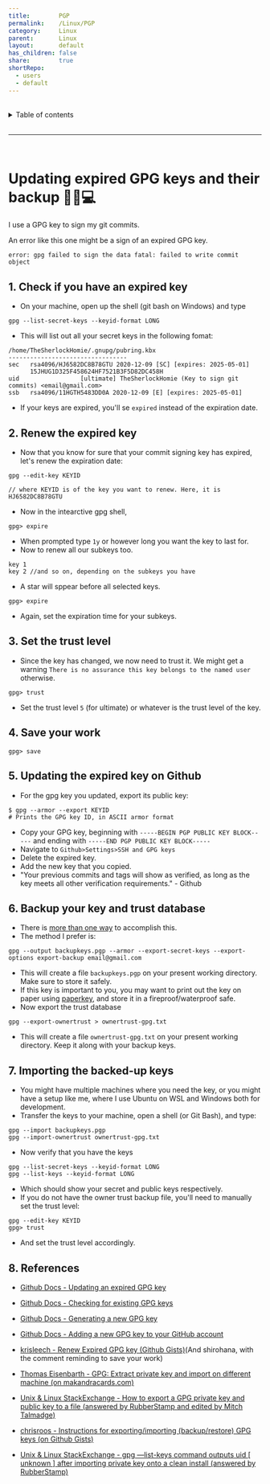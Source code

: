 ```yaml
---
title:        PGP
permalink:    /Linux/PGP
category:     Linux
parent:       Linux
layout:       default
has_children: false
share:        true
shortRepo:
  - users
  - default          
---
```


<br/>          

<details markdown="block">                
<summary>                
Table of contents                
</summary>                
{: .text-delta }                
1. TOC                
{:toc}                
</details>                

<br/>                

***                

<br/>

# Updating expired GPG keys and their backup 🔑🔐💻

I use a GPG key to sign my git commits.

An error like this one might be a sign of an expired GPG key.

```
error: gpg failed to sign the data fatal: failed to write commit object
```

## 1. Check if you have an expired key

- On your machine, open up the shell (git bash on Windows) and type

```
gpg --list-secret-keys --keyid-format LONG
```

- This will list out all your secret keys in the following fomat:

```
/home/TheSherlockHomie/.gnupg/pubring.kbx
---------------------------------
sec   rsa4096/HJ6582DC8B78GTU 2020-12-09 [SC] [expires: 2025-05-01]
      15JHUG1D325F458624HF7521B3F5D82DC458H
uid                 [ultimate] TheSherlockHomie (Key to sign git commits) <email@gmail.com>
ssb   rsa4096/11HGTH5483DD0A 2020-12-09 [E] [expires: 2025-05-01]
```

- If your keys are expired, you'll se `expired` instead of the expiration date.

## 2. Renew the expired key

- Now that you know for sure that your commit signing key has expired, let's renew the expiration date:

```
gpg --edit-key KEYID

// where KEYID is of the key you want to renew. Here, it is HJ6582DC8B78GTU
```

- Now in the intearctive gpg shell,

```
gpg> expire
```

- When prompted type `1y` or however long you want the key to last for.
- Now to renew all our subkeys too.

```
key 1
key 2 //and so on, depending on the subkeys you have
```

- A star will sppear before all selected keys.

```
gpg> expire
```

- Again, set the expiration time for your subkeys.

## 3. Set the trust level

- Since the key has changed, we now need to trust it. We might get a warning `There is no assurance this key belongs to the named user` otherwise.

```
gpg> trust
```

- Set the trust level `5` (for ultimate) or whatever is the trust level of the key.

## 4. Save your work

```
gpg> save
```

## 5. Updating the expired key on Github

- For the gpg key you updated, export its public key:

```
$ gpg --armor --export KEYID
# Prints the GPG key ID, in ASCII armor format
```

- Copy your GPG key, beginning with `-----BEGIN PGP PUBLIC KEY BLOCK-----` and ending with `-----END PGP PUBLIC KEY BLOCK-----`
- Navigate to `Github>Settings>SSH and GPG keys`
- Delete the expired key.
- Add the new key that you copied.
- "Your previous commits and tags will show as verified, as long as the key meets all other verification requirements." - Github

## 6. Backup your key and trust database

- There is [more than one way](https://gist.github.com/chrisroos/1205934) to accomplish this.
- The method I prefer is:

```
gpg --output backupkeys.pgp --armor --export-secret-keys --export-options export-backup email@gmail.com
```

- This will create a file `backupkeys.pgp` on your present working directory. Make sure to store it safely.
- If this key is important to you, you may want to print out the key on paper using [paperkey](https://www.jabberwocky.com/software/paperkey/), and store it in a fireproof/waterproof safe.
- Now export the trust database

```
gpg --export-ownertrust > ownertrust-gpg.txt
```

- This will create a file `ownertrust-gpg.txt` on your present working directory. Keep it along with your backup keys.

## 7. Importing the backed-up keys

- You might have multiple machines where you need the key, or you might have a setup like me, where I use Ubuntu on WSL and Windows both for development.
- Transfer the keys to your machine, open a shell (or Git Bash), and type:

```
gpg --import backupkeys.pgp
gpg --import-ownertrust ownertrust-gpg.txt
```

- Now verify that you have the keys

```
gpg --list-secret-keys --keyid-format LONG
gpg --list-keys --keyid-format LONG
```

- Which should show your secret and public keys respectively.
- If you do not have the owner trust backup file, you'll need to manually set the trust level:

```
gpg --edit-key KEYID
gpg> trust
```

- And set the trust level accordingly.

## 8. References

- [Github Docs - Updating an expired GPG key](https://docs.github.com/en/free-pro-team@latest/github/authenticating-to-github/updating-an-expired-gpg-key)
- [Github Docs - Checking for existing GPG keys](https://docs.github.com/en/free-pro-team@latest/github/authenticating-to-github/checking-for-existing-gpg-keys)
- [Github Docs - Generating a new GPG key](https://docs.github.com/en/free-pro-team@latest/github/authenticating-to-github/generating-a-new-gpg-key)
- [Github Docs - Adding a new GPG key to your GitHub account](https://docs.github.com/en/free-pro-team@latest/github/authenticating-to-github/adding-a-new-gpg-key-to-your-github-account)

- [krisleech - Renew Expired GPG key (Github Gists)](https://gist.github.com/krisleech/760213ed287ea9da85521c7c9aac1df0s)(And shirohana, with the comment reminding to save your work)
- [Thomas Eisenbarth - GPG: Extract private key and import on different machine (on makandracards.com)](https://makandracards.com/makandra-orga/37763-gpg-extract-private-key-and-import-on-different-machine)
- [Unix & Linux StackExchange - How to export a GPG private key and public key to a file (answered by RubberStamp and edited by Mitch Talmadge)](https://unix.stackexchange.com/questions/481939/how-to-export-a-gpg-private-key-and-public-key-to-a-file)
- [chrisroos - Instructions for exporting/importing (backup/restore) GPG keys (on Github Gists)](https://gist.github.com/chrisroos/1205934)
- [Unix & Linux StackExchange - gpg —list-keys command outputs uid [ unknown ] after importing private key onto a clean install (answered by RubberStamp)](https://unix.stackexchange.com/questions/407062/gpg-list-keys-command-outputs-uid-unknown-after-importing-private-key-onto)